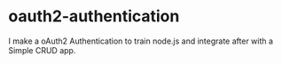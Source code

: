 # oauth2-authentication
I make a oAuth2 Authentication to train node.js and integrate after with a Simple CRUD app.
